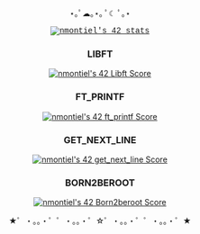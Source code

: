 <body>
  <font face="courier">
    <p align="center">⋆｡ﾟ☁︎｡⋆｡ ﾟ☾ ﾟ｡⋆</p>
    <div align="center"><a href="https://github.com/JaeSeoKim/badge42"><img src="https://badge42.vercel.app/api/v2/clgxuihg7003608l92rk5ua9w/stats?cursusId=21&coalitionId=275" alt="nmontiel's 42 stats" /></a></div></font>
    <h3 align="center"><b>LIBFT</h3></b>
    <p align="center"><a href="https://github.com/JaeSeoKim/badge42"><img src="https://badge42.vercel.app/api/v2/clgxuihg7003608l92rk5ua9w/project/3067093" alt="nmontiel's 42 Libft Score" /></a></p>
    <h3 align="center"><b>FT_PRINTF</h3></b>
    <p align="center"><a href="https://github.com/JaeSeoKim/badge42"><img src="https://badge42.vercel.app/api/v2/clgxuihg7003608l92rk5ua9w/project/3085062" alt="nmontiel's 42 ft_printf Score" /></a></p>
      <h3 align="center"><b>GET_NEXT_LINE</b></h3>
    <p align="center"><a href="https://github.com/JaeSeoKim/badge42"><img src="https://badge42.vercel.app/api/v2/clgxuihg7003608l92rk5ua9w/project/3112999" alt="nmontiel's 42 get_next_line Score" /></a></p>
      <h3 align="center"><b>BORN2BEROOT</b></h3>
    <p align="center"><a href="https://github.com/JaeSeoKim/badge42"><img src="https://badge42.vercel.app/api/v2/clgxuihg7003608l92rk5ua9w/project/3113001" alt="nmontiel's 42 Born2beroot Score" /></a></p>
    <p align="center"> ★゜・。。・゜゜・。。・゜☆゜・。。・゜゜・。。・゜★</p>
</body>
